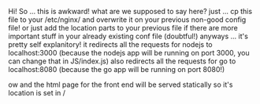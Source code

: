 Hi!
So ... this is awkward! 
what are we supposed to say here?
just ... cp this file to your /etc/nginx/ and overwrite it on your previous non-good config file!
or just add the location parts to your previous file if there are more important stuff in your already existing conf file (doubtful!)
anyways ... it's pretty self explanitory! 
it redirects all the requests for nodejs to localhost:3000 (because the nodejs app will be running on port 3000, you can change that in JS/index.js)
also redirects all the requests for go to localhost:8080 (because the go app will be running on port 8080!)

ow and the html page for the front end will be served statically so it's location is set in /
